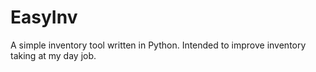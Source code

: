 # EasyInv
A simple inventory tool written in Python. Intended to improve inventory taking at my day job.
